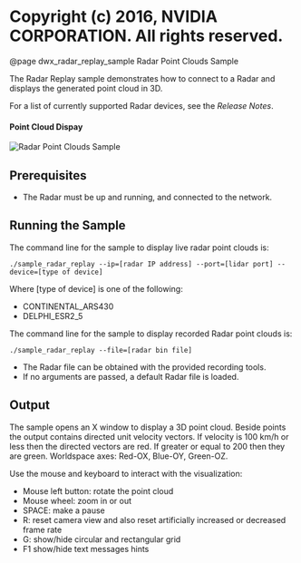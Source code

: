 # Copyright (c) 2016, NVIDIA CORPORATION.  All rights reserved.

@page dwx_radar_replay_sample Radar Point Clouds Sample

The Radar Replay sample demonstrates how to connect to a Radar and displays the generated point cloud in 3D.

For a list of currently supported Radar devices, see the <em>Release Notes</em>.

#### Point Cloud Dispay
![Radar Point Clouds Sample](sample_radar_replay.png)


## Prerequisites

- The Radar must be up and running, and connected to the network.

## Running the Sample

The command line for the sample to display live radar point clouds is:

    ./sample_radar_replay --ip=[radar IP address] --port=[lidar port] --device=[type of device]

Where [type of device] is one of the following:
- CONTINENTAL_ARS430
- DELPHI_ESR2_5

The command line for the sample to display recorded Radar point clouds is:

    ./sample_radar_replay --file=[radar bin file]

- The Radar file can be obtained with the provided recording tools.
- If no arguments are passed, a default Radar file is loaded.

## Output

The sample opens an X window to display a 3D point cloud. Beside points the output contains directed unit velocity vectors.
If velocity is 100 km/h or less then the directed vectors are red. If greater or equal to 200 then they are green.
Worldspace axes: Red-OX, Blue-OY, Green-OZ.

Use the mouse and keyboard to interact with the visualization:

- Mouse left button: rotate the point cloud
- Mouse wheel: zoom in or out
- SPACE: make a pause
- R: reset camera view and also reset artificially increased or decreased frame rate
- G: show/hide circular and rectangular grid
- F1 show/hide text messages hints
